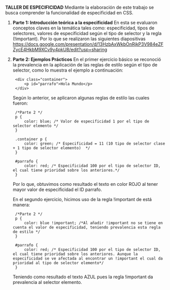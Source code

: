 **TALLER DE ESPECIFICIDAD**
Mediante la elaboración de este trabajo se busca comprender la funcionalidad de especificidad en CSS.

1. **Parte 1: Introducción teórica a la especificidad**
    En esta se evaluaron conceptos claves en la temática tales como: especificidad, tipos de selectores, valores de especificidad según el tipo de selector y la regla (!important). Por lo que se realizaron las siguientes diapositivas https://docs.google.com/presentation/d/13HzbAxWkbOnRjkP3V984eZFZycE4HkbM9XCv9y4pkU8/edit?usp=sharing

2. **Parte 2: Ejemplos Prácticos**
    En el primer ejercicio básico se reconoció la prevalencia en la aplicación de las reglas de estilo según el tipo de selector, como lo muestra el ejemplo a continuación:

        <div class="container">
            <p id="parrafo">Hola Mundo</p>
        </div>

    Según lo anterior, se aplicaron algunas reglas de estilo las cuales fueron:

        /*Parte 2 */
        p {
            color: blue; /* Valor de especificidad 1 por el tipo de selector elemento */
        }

        .container p {
            color: green; /* Especificidad = 11 (10 tipo de selector clase + 1 tipo de selector elemento)  */
        }

        #parrafo {
            color: red; /* Especificidad 100 por el tipo de selector ID, el cual tiene prioridad sobre los anteriores.*/
        }

    Por lo que, obtuvimos como resultado el texto en color ROJO al tener mayor valor de especificidad el ID parrafo.

    En el segundo ejercicio, hicimos uso de la regla !important de está manera:

        /*Parte 2 */
        p {
            color: blue !important; /*Al añadir !important no se tiene en cuenta el valor de especificidad, teniendo prevalencia esta regla de estilo */
        }

        #parrafo {
            color: red; /* Especificidad 100 por el tipo de selector ID, el cual tiene prioridad sobre los anteriores. Aunque la especificidad se ve afectada al encontrar un !important el cual da prioridad al tipo de selector elemento*/
        }

    Teniendo como resultado el texto AZUL pues la regla !important da prevalencia al selector elemento.
    



